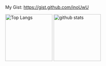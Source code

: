 My Gist: https://gist.github.com/inoUwU
<p align="left"> 
  <img alt="Top Langs" height="150px" src="https://git-hub-readme-stats-clone-inouwu.vercel.app/api/top-langs/?username=inoUwU&theme=onedark&count_private=true&show_icons=true&langs_count=8&layout=compact&hide=html,css,Makefile,JavaScript,scss,shell" />
  <img alt="github stats" height="150px" src="https://git-hub-readme-stats-clone-inouwu.vercel.app/api?username=inoUwU&theme=onedark&count_private=true&show_icons=true&rank_icon=github&include_all_commits=true&hide=contribs,stars" />
</p>
